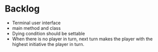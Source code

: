 # Backlog
- Terminal user interface
- main method and class
- Dying condition should be settable
- When there is no player in turn, 
  next turn makes the player with the highest
  initiative the player in turn.